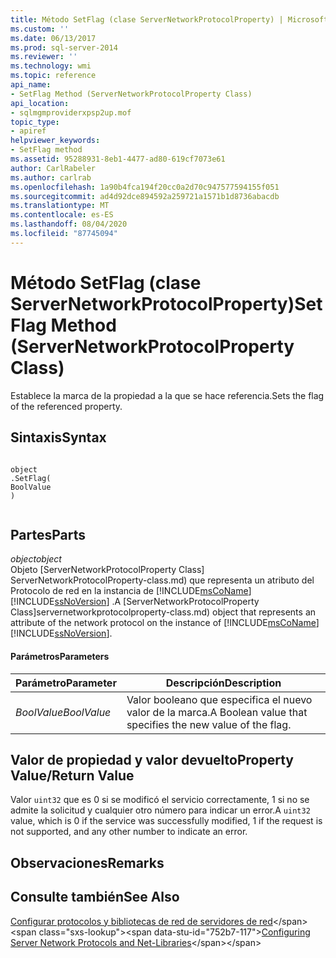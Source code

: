 ```yaml
---
title: Método SetFlag (clase ServerNetworkProtocolProperty) | Microsoft Docs
ms.custom: ''
ms.date: 06/13/2017
ms.prod: sql-server-2014
ms.reviewer: ''
ms.technology: wmi
ms.topic: reference
api_name:
- SetFlag Method (ServerNetworkProtocolProperty Class)
api_location:
- sqlmgmproviderxpsp2up.mof
topic_type:
- apiref
helpviewer_keywords:
- SetFlag method
ms.assetid: 95288931-8eb1-4477-ad80-619cf7073e61
author: CarlRabeler
ms.author: carlrab
ms.openlocfilehash: 1a90b4fca194f20cc0a2d70c947577594155f051
ms.sourcegitcommit: ad4d92dce894592a259721a1571b1d8736abacdb
ms.translationtype: MT
ms.contentlocale: es-ES
ms.lasthandoff: 08/04/2020
ms.locfileid: "87745094"
---
```

# <a name="setflag-method-servernetworkprotocolproperty-class"></a><span data-ttu-id="752b7-102">Método SetFlag (clase ServerNetworkProtocolProperty)</span><span class="sxs-lookup"><span data-stu-id="752b7-102">SetFlag Method (ServerNetworkProtocolProperty Class)</span></span>
  <span data-ttu-id="752b7-103">Establece la marca de la propiedad a la que se hace referencia.</span><span class="sxs-lookup"><span data-stu-id="752b7-103">Sets the flag of the referenced property.</span></span>  
  
## <a name="syntax"></a><span data-ttu-id="752b7-104">Sintaxis</span><span class="sxs-lookup"><span data-stu-id="752b7-104">Syntax</span></span>  
  
```  
  
object  
.SetFlag(  
BoolValue  
)  
  
```  
  
## <a name="parts"></a><span data-ttu-id="752b7-105">Partes</span><span class="sxs-lookup"><span data-stu-id="752b7-105">Parts</span></span>  
 <span data-ttu-id="752b7-106">*object*</span><span class="sxs-lookup"><span data-stu-id="752b7-106">*object*</span></span>  
 <span data-ttu-id="752b7-107">Objeto [ServerNetworkProtocolProperty Class] ServerNetworkProtocolProperty-class.md) que representa un atributo del Protocolo de red en la instancia de [!INCLUDE[msCoName](../../../includes/msconame-md.md)] [!INCLUDE[ssNoVersion](../../../includes/ssnoversion-md.md)] .</span><span class="sxs-lookup"><span data-stu-id="752b7-107">A [ServerNetworkProtocolProperty Class]servernetworkprotocolproperty-class.md) object that represents an attribute of the network protocol on the instance of [!INCLUDE[msCoName](../../../includes/msconame-md.md)] [!INCLUDE[ssNoVersion](../../../includes/ssnoversion-md.md)].</span></span>  
  
#### <a name="parameters"></a><span data-ttu-id="752b7-108">Parámetros</span><span class="sxs-lookup"><span data-stu-id="752b7-108">Parameters</span></span>  
  
|<span data-ttu-id="752b7-109">Parámetro</span><span class="sxs-lookup"><span data-stu-id="752b7-109">Parameter</span></span>|<span data-ttu-id="752b7-110">Descripción</span><span class="sxs-lookup"><span data-stu-id="752b7-110">Description</span></span>|  
|---------------|-----------------|  
|<span data-ttu-id="752b7-111">*BoolValue*</span><span class="sxs-lookup"><span data-stu-id="752b7-111">*BoolValue*</span></span>|<span data-ttu-id="752b7-112">Valor booleano que especifica el nuevo valor de la marca.</span><span class="sxs-lookup"><span data-stu-id="752b7-112">A Boolean value that specifies the new value of the flag.</span></span>|  
  
## <a name="property-valuereturn-value"></a><span data-ttu-id="752b7-113">Valor de propiedad y valor devuelto</span><span class="sxs-lookup"><span data-stu-id="752b7-113">Property Value/Return Value</span></span>  
 <span data-ttu-id="752b7-114">Valor `uint32` que es 0 si se modificó el servicio correctamente, 1 si no se admite la solicitud y cualquier otro número para indicar un error.</span><span class="sxs-lookup"><span data-stu-id="752b7-114">A `uint32` value, which is 0 if the service was successfully modified, 1 if the request is not supported, and any other number to indicate an error.</span></span>  
  
## <a name="remarks"></a><span data-ttu-id="752b7-115">Observaciones</span><span class="sxs-lookup"><span data-stu-id="752b7-115">Remarks</span></span>  
  
## <a name="see-also"></a><span data-ttu-id="752b7-116">Consulte también</span><span class="sxs-lookup"><span data-stu-id="752b7-116">See Also</span></span>  
 <span data-ttu-id="752b7-117">[Configurar protocolos y bibliotecas de red de servidores de red](https://msdn.microsoft.com/library/ms177485\(v=sql.100\).aspx)</span><span class="sxs-lookup"><span data-stu-id="752b7-117">[Configuring Server Network Protocols and Net-Libraries](https://msdn.microsoft.com/library/ms177485\(v=sql.100\).aspx)</span></span>  
  
  
